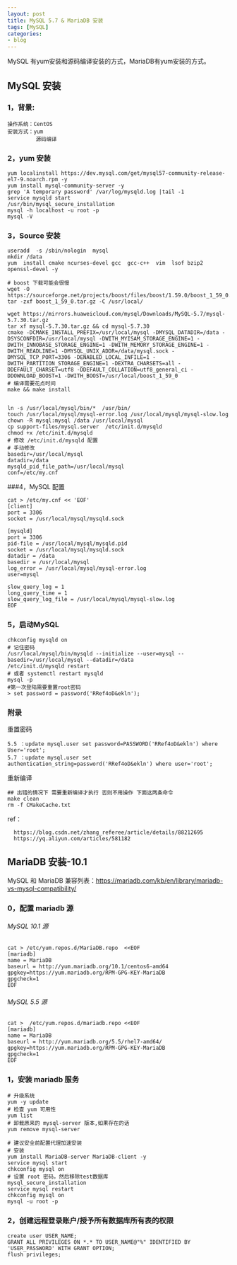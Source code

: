 ```yaml
---
layout: post
title: MySQL 5.7 & MariaDB 安装
tags: [MySQL]
categories:
- blog
---
```




MySQL 有yum安装和源码编译安装的方式，MariaDB有yum安装的方式。



## MySQL 安装

### 1，背景:

    操作系统：CentOS
    安装方式：yum
             源码编译

### 2，yum 安装

```
yum localinstall https://dev.mysql.com/get/mysql57-community-release-el7-9.noarch.rpm -y 
yum install mysql-community-server -y
grep 'A temporary password' /var/log/mysqld.log |tail -1
service mysqld start
/usr/bin/mysql_secure_installation
mysql -h localhost -u root -p 
mysql -V
```

### 3，Source 安装

```
useradd  -s /sbin/nologin  mysql
mkdir /data
yum  install cmake ncurses-devel gcc  gcc-c++  vim  lsof bzip2 openssl-devel -y

# boost 下载可能会很慢
wget -O https://sourceforge.net/projects/boost/files/boost/1.59.0/boost_1_59_0.tar.gz
tar -zxf boost_1_59_0.tar.gz -C /usr/local/

wget https://mirrors.huaweicloud.com/mysql/Downloads/MySQL-5.7/mysql-5.7.30.tar.gz
tar xf mysql-5.7.30.tar.gz && cd mysql-5.7.30
cmake -DCMAKE_INSTALL_PREFIX=/usr/local/mysql -DMYSQL_DATADIR=/data -DSYSCONFDIR=/usr/local/mysql -DWITH_MYISAM_STORAGE_ENGINE=1 -DWITH_INNOBASE_STORAGE_ENGINE=1 -DWITH_MEMORY_STORAGE_ENGINE=1 -DWITH_READLINE=1 -DMYSQL_UNIX_ADDR=/data/mysql.sock -DMYSQL_TCP_PORT=3306 -DENABLED_LOCAL_INFILE=1 -DWITH_PARTITION_STORAGE_ENGINE=1 -DEXTRA_CHARSETS=all -DDEFAULT_CHARSET=utf8 -DDEFAULT_COLLATION=utf8_general_ci -DDOWNLOAD_BOOST=1 -DWITH_BOOST=/usr/local/boost_1_59_0
# 编译需要花点时间
make && make install


ln -s /usr/local/mysql/bin/*  /usr/bin/
touch /usr/local/mysql/mysql-error.log /usr/local/mysql/mysql-slow.log
chown -R mysql:mysql /data /usr/local/mysql
cp support-files/mysql.server  /etc/init.d/mysqld
chmod +x /etc/init.d/mysqld
# 修改 /etc/init.d/mysqld 配置
# 手动修改
basedir=/usr/local/mysql
datadir=/data
mysqld_pid_file_path=/usr/local/mysql
conf=/etc/my.cnf
```

###4，MySQL 配置

```
cat > /etc/my.cnf << 'EOF'
[client]
port = 3306
socket = /usr/local/mysql/mysqld.sock

[mysqld]
port = 3306
pid-file = /usr/local/mysql/mysqld.pid
socket = /usr/local/mysql/mysqld.sock
datadir = /data
basedir = /usr/local/mysql
log_error = /usr/local/mysql/mysql-error.log
user=mysql

slow_query_log = 1
long_query_time = 1 
slow_query_log_file = /usr/local/mysql/mysql-slow.log
EOF
```

### 5，启动MySQL

```
chkconfig mysqld on
# 记住密码
/usr/local/mysql/bin/mysqld --initialize --user=mysql --basedir=/usr/local/mysql --datadir=/data
/etc/init.d/mysqld restart
# 或者 systemctl restart mysqld
mysql -p
#第一次登陆需要重置root密码
> set password = password('RRef4oD&ekln');
```

### 附录


重置密码
```
5.5 ：update mysql.user set password=PASSWORD('RRef4oD&ekln') where User='root';  
5.7 ：update mysql.user set authentication_string=password('RRef4oD&ekln') where user='root';
```

重新编译

```
## 出错的情况下 需要重新编译才执行 否则不用操作 下面这两条命令
make clean
rm -f CMakeCache.txt
```

ref：

      https://blog.csdn.net/zhang_referee/article/details/88212695
      https://yq.aliyun.com/articles/581182




## MariaDB 安装-10.1

MySQL 和 MariaDB 兼容列表：https://mariadb.com/kb/en/library/mariadb-vs-mysql-compatibility/



### 0，配置 mariadb 源

###### MySQL 10.1 源

    cat > /etc/yum.repos.d/MariaDB.repo  <<EOF
    [mariadb]
    name = MariaDB
    baseurl = http://yum.mariadb.org/10.1/centos6-amd64
    gpgkey=https://yum.mariadb.org/RPM-GPG-KEY-MariaDB
    gpgcheck=1
    EOF



###### MySQL 5.5 源

```
cat >  /etc/yum.repos.d/mariadb.repo <<EOF
[mariadb]
name = MariaDB
baseurl = http://yum.mariadb.org/5.5/rhel7-amd64/
gpgkey=https://yum.mariadb.org/RPM-GPG-KEY-MariaDB
gpgcheck=1
EOF
```



###  1，安装 mariadb 服务

    # 升级系统
    yum -y update
    # 检查 yum 可用性
    yum list
    # 卸载原来的 mysql-server 版本,如果存在的话
    yum remove mysql-server
    
    # 建议安全前配置代理加速安装
    # 安装
    yum install MariaDB-server MariaDB-client -y
    service mysql start
    chkconfig mysql on
    # 设置 root 密码，然后移除test数据库
    mysql_secure_installation
    service mysql restart
    chkconfig mysql on
    mysql -u root -p

### 2，创建远程登录账户/授予所有数据库所有表的权限

    create user USER_NAME; 
    GRANT ALL PRIVILEGES ON *.* TO USER_NAME@"%" IDENTIFIED BY 'USER_PASSWORD' WITH GRANT OPTION;
    flush privileges;
